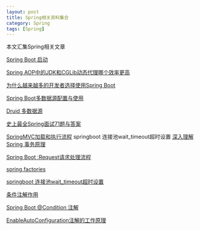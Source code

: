 ```yaml
---
layout: post
title: Spring相关资料集合
category: Spring
tags: [Spring]
---
```


本文汇集Spring相关文章

[Spring Boot 启动](http://www.jerome.xin/articles/spring-boot-startup-execution-process)

[Spring AOP中的JDK和CGLib动态代理哪个效率更高](https://zhuanlan.zhihu.com/p/67041662)

[为什么越来越多的开发者选择使用Spring Boot](https://zhuanlan.zhihu.com/p/68147067)

[Spring Boot多数据源配置与使用](https://www.jianshu.com/p/34730e595a8c)

[Druid 多数据源](https://my.oschina.net/u/3681868/blog/1813011)

[史上最全Spring面试71题与答案](https://youzhixueyuan.com/spring-interview-71-questions-answer.html)

[SpringMVC加载和执行流程](https://www.jianshu.com/p/55e5faeecefa)
springboot 连接池wait_timeout超时设置
[深入理解 Spring 事务原理](https://www.cnblogs.com/wangyayun/p/6530189.html)

[Spring Boot :Request请求处理流程](https://www.cnblogs.com/cnndevelop/p/7255622.html)

[spring.factories](https://www.cnblogs.com/itplay/p/9927892.html)

[springboot 连接池wait_timeout超时设置](https://www.cnblogs.com/xingzc/p/6022956.html)

[条件注解作用](https://cloud.tencent.com/developer/article/1362770)

[Spring Boot @Condition 注解](https://www.cnblogs.com/FraserYu/p/11280420.html)

[EnableAutoConfiguration注解的工作原理](https://www.jianshu.com/p/464d04c36fb1)

